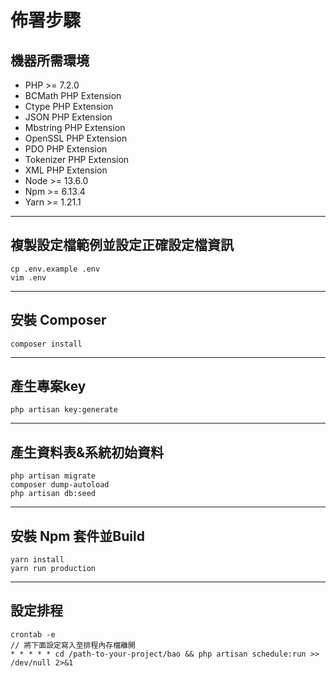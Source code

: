# 佈署步驟

## 機器所需環境

* PHP >= 7.2.0
* BCMath PHP Extension
* Ctype PHP Extension
* JSON PHP Extension
* Mbstring PHP Extension
* OpenSSL PHP Extension
* PDO PHP Extension
* Tokenizer PHP Extension
* XML PHP Extension
* Node >= 13.6.0
* Npm >= 6.13.4
* Yarn >= 1.21.1

---

## 複製設定檔範例並設定正確設定檔資訊

```
cp .env.example .env
vim .env
```

---

## 安裝 Composer

```
composer install
```

---

## 產生專案key

```
php artisan key:generate
```

---

## 產生資料表&系統初始資料

```
php artisan migrate
composer dump-autoload
php artisan db:seed
```


---

## 安裝 Npm 套件並Build

```
yarn install
yarn run production
```

---

## 設定排程

```
crontab -e
// 將下面設定寫入至排程內存檔離開
* * * * * cd /path-to-your-project/bao && php artisan schedule:run >> /dev/null 2>&1
```
